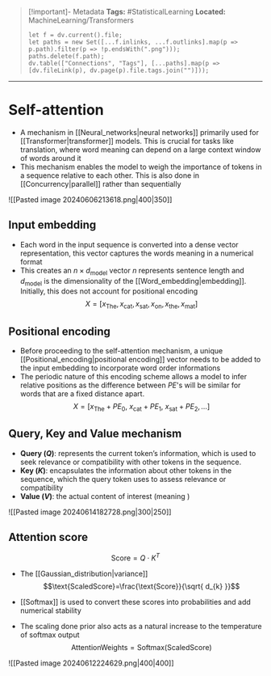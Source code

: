 > [!important]- Metadata
> **Tags:** #StatisticalLearning 
> **Located:** MachineLearning/Transformers
> ```dataviewjs
> let f = dv.current().file;
> let paths = new Set([...f.inlinks, ...f.outlinks].map(p => p.path).filter(p => !p.endsWith(".png")));
> paths.delete(f.path);
> dv.table(["Connections", "Tags"], [...paths].map(p => [dv.fileLink(p), dv.page(p).file.tags.join("")]));
> ```

___
# Self-attention
- A mechanism in [[Neural_networks|neural networks]] primarily used for [[Transformer|transformer]] models. This is crucial for tasks like translation, where word meaning can depend on a large context window of words around it
- This mechanism enables the model to weigh the importance of tokens in a sequence relative to each other. This is also done in [[Concurrency|parallel]] rather than sequentially

![[Pasted image 20240606213618.png|400|350]]

## Input embedding 
- Each word in the input sequence is converted into a dense vector representation, this vector captures the words meaning in a numerical format
- This creates an $n \times d_{\text{model}}$ vector $n$ represents sentence length and $d_{\text{model}}$ is the dimensionality of the [[Word_embedding|embedding]]. Initially, this does not account for positional encoding 
$$X=[x_{\text{The}},x_{\text{cat}},x_{\text{sat}},x_{\text{on}},x_{\text{the}},x_{\text{mat}}]$$
## Positional encoding 
- Before proceeding to the self-attention mechanism, a unique [[Positional_encoding|positional encoding]] vector needs to be added to the input embedding to incorporate word order informations
- The periodic nature of this encoding scheme allows a model to infer relative positions as the difference between $PE$'s will be similar for words that are a fixed distance apart.
$$X=[x_{\text{The}}+PE_{0}, \ x_{\text{cat}}+PE_{1},\ x_{\text{sat}}+PE_{2},\dots]$$
## Query, Key and Value mechanism
- **Query ($Q$)**: represents the current token’s information, which is used to seek relevance or compatibility with other tokens in the sequence.
- **Key ($K$)**: encapsulates the information about other tokens in the sequence, which the query token uses to assess relevance or compatibility
- **Value ($V$)**: the actual content of interest (meaning )

![[Pasted image 20240614182728.png|300|250]]
## Attention score 
$$\text{Score}=Q\cdot K^T$$

- The [[Gaussian_distribution|variance]] 
$$\text{ScaledScore}=\frac{\text{Score}}{\sqrt{ d_{k} }}$$

- [[Softmax]] is used to convert these scores into probabilities and add numerical stability
- The scaling done prior also acts as a natural increase to the temperature of softmax output
$$\text{AttentionWeights}=\text{Softmax}(\text{ScaledScore})$$


![[Pasted image 20240612224629.png|400|400]]